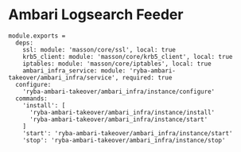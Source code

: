
# Ambari Logsearch Feeder

    module.exports =
      deps:
        ssl: module: 'masson/core/ssl', local: true
        krb5_client: module: 'masson/core/krb5_client', local: true
        iptables: module: 'masson/core/iptables', local: true
        ambari_infra_service: module: 'ryba-ambari-takeover/ambari_infra/service', required: true
      configure:
        'ryba-ambari-takeover/ambari_infra/instance/configure'
      commands:
        'install': [
          'ryba-ambari-takeover/ambari_infra/instance/install'
          'ryba-ambari-takeover/ambari_infra/instance/start'
        ]
        'start': 'ryba-ambari-takeover/ambari_infra/instance/start'
        'stop': 'ryba-ambari-takeover/ambari_infra/instance/stop'

[Ambari-server]: http://ambari.apache.org
